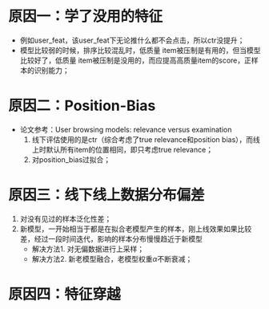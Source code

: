 # 原因一：学了没用的特征
- 例如user_feat，该user_feat下无论推什么都不会点击，所以ctr没提升；
- 模型比较弱的时候，排序比较混乱时，低质量 item被压制是有用的，但当模型比较好了，低质量 item被压制是没用的，而应提高高质量item的score，正样本的识别能力；

# 原因二：Position-Bias
- 论文参考：User browsing models: relevance versus examination
  1. 线下评估使用的是ctr（综合考虑了true relevance和position bias），而线上时默认所有item的位置相同，即只考虑true relevance；
  2. 对position_bias过拟合；

# 原因三：线下线上数据分布偏差
1. 对没有见过的样本泛化性差；
2. 新模型，一开始相当于都是在拟合老模型产生的样本，刚上线效果如果比较差，经过一段时间迭代，影响的样本分布慢慢趋近于新模型
    - 解决方法1. 对无偏数据进行上采样；
    - 解决方法2. 新老模型融合，老模型权重$\alpha$不断衰减； 

# 原因四：特征穿越